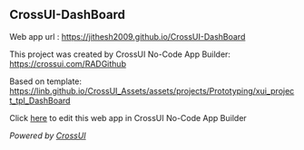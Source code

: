 ## CrossUI-DashBoard
Web app url : https://jithesh2009.github.io/CrossUI-DashBoard

This project was created by CrossUI No-Code App Builder: https://crossui.com/RADGithub

Based on template: https://linb.github.io/CrossUI_Assets/assets/projects/Prototyping/xui_project_tpl_DashBoard

Click [here](https://crossui.com/RADGithub/#!from=github&owner=jithesh2009&repo=CrossUI-DashBoard) to edit this web app in CrossUI No-Code App Builder

<i>Powered by [CrossUI](https://crossui.com)</i>

